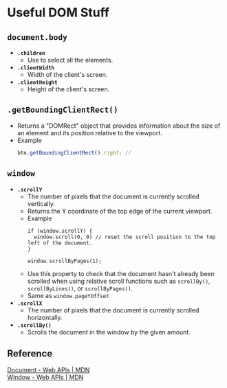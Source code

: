 # Useful DOM Stuff

## `document.body`
- **`.children`**
  - Use to select all the elements.
- **`.clientWidth`**
  - Width of the client's screen.
- **`.clientHeight`**
  - Height of the client's screen.

## `.getBoundingClientRect()`
- Returns a "DOMRect" object that provides information about the size of an element and its position relative to the viewport.
- Example
  ```js
  btn.getBoundingClientRect().right; //
  ```

## `window`
- **`.scrollY`**
  - The number of pixels that the document is currently scrolled vertically.
  - Returns the Y coordinate of the top edge of the current viewport.
  - Example
    ```
    if (window.scrollY) {
      window.scroll(0, 0) // reset the scroll position to the top left of the document.
    }
    
    window.scrollByPages(1);
    ```
  - Use this property to check that the document hasn't already been scrolled when using relative scroll functions such as `scrollBy()`, `scrollByLines()`, or `scrollByPages()`.
  - Same as `window.pageYOffset`
- **`.scrollX`**
  - The number of pixels that the document is currently scrolled horizontally.
- **`.scrollBy()`**
  - Scrolls the document in the window by the given amount. 

## Reference
[Document - Web APIs | MDN](https://developer.mozilla.org/en-US/docs/Web/API/Document)  
[Window - Web APIs | MDN](https://developer.mozilla.org/en-US/docs/Web/API/Window)
